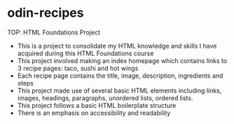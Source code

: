# odin-recipes
TOP: HTML Foundations Project

- This is a project to consolidate my HTML knowledge and skills I have acquired during this HTML Foundations course
- This project involved making an index homepage which contains links to 3 recipe pages: taco, sushi and hot wings
- Each recipe page contains the title, image, description, ingredients and steps
- This project made use of several basic HTML elements including links, images, headings, paragraphs, unordered lists, ordered lists.
- This project follows a basic HTML boilerplate structure
- There is an emphasis on accessibility and readability


